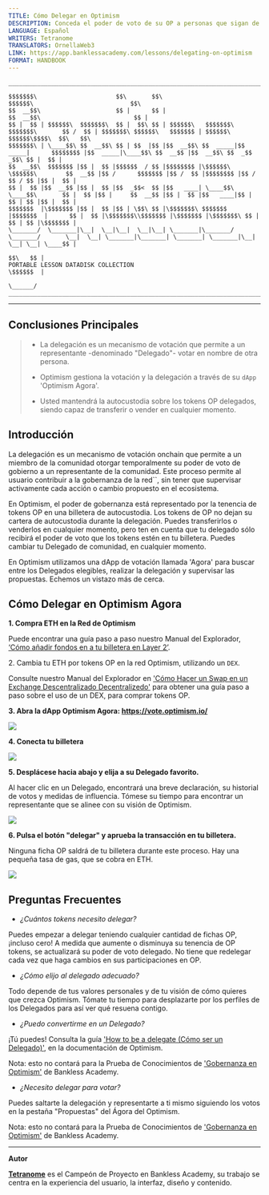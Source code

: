 ```yaml
---
TITLE: Cómo Delegar en Optimism
DESCRIPTION: Conceda el poder de voto de su OP a personas que sigan de cerca la gobernanza.
LANGUAGE: Español
WRITERS: Tetranome
TRANSLATORS: OrnellaWeb3
LINK: https://app.banklessacademy.com/lessons/delegating-on-optimism
FORMAT: HANDBOOK
---
```


```
__________________________________________________________________________________________________________________________________________________________

$$$$$$$\                      $$\       $$\                                      $$$$$$\                           $$\                                   
$$  __$$\                     $$ |      $$ |                                    $$  __$$\                          $$ |                                  
$$ |  $$ | $$$$$$\  $$$$$$$\  $$ |  $$\ $$ | $$$$$$\   $$$$$$$\  $$$$$$$\       $$ /  $$ | $$$$$$$\ $$$$$$\   $$$$$$$ | $$$$$$\  $$$$$$\$$$$\  $$\   $$\ 
$$$$$$$\ | \____$$\ $$  __$$\ $$ | $$  |$$ |$$  __$$\ $$  _____|$$  _____|      $$$$$$$$ |$$  _____|\____$$\ $$  __$$ |$$  __$$\ $$  _$$  _$$\ $$ |  $$ |
$$  __$$\  $$$$$$$ |$$ |  $$ |$$$$$$  / $$ |$$$$$$$$ |\$$$$$$\  \$$$$$$\        $$  __$$ |$$ /      $$$$$$$ |$$ /  $$ |$$$$$$$$ |$$ / $$ / $$ |$$ |  $$ |
$$ |  $$ |$$  __$$ |$$ |  $$ |$$  _$$<  $$ |$$   ____| \____$$\  \____$$\       $$ |  $$ |$$ |     $$  __$$ |$$ |  $$ |$$   ____|$$ | $$ | $$ |$$ |  $$ |
$$$$$$$  |\$$$$$$$ |$$ |  $$ |$$ | \$$\ $$ |\$$$$$$$\ $$$$$$$  |$$$$$$$  |      $$ |  $$ |\$$$$$$$\\$$$$$$$ |\$$$$$$$ |\$$$$$$$\ $$ | $$ | $$ |\$$$$$$$ |
\_______/  \_______|\__|  \__|\__|  \__|\__| \_______|\_______/ \_______/       \__|  \__| \_______|\_______| \_______| \_______|\__| \__| \__| \____$$ |
                                                                                                                                               $$\   $$ |
PORTABLE LESSON DATADISK COLLECTION                                                                                                            \$$$$$$  |
                                                                                                                                                \______/
__________________________________________________________________________________________________________________________________________________________
```

---
## Conclusiones Principales

> * La delegación es un mecanismo de votación que permite a un representante -denominado "Delegado"- votar en nombre de otra persona.
> 
> * Optimism gestiona la votación y la delegación a través de su `dApp` 'Optimism Agora'.
> 
> * Usted mantendrá la autocustodia sobre los tokens OP delegados, siendo capaz de transferir o vender en cualquier momento.

## Introducción

La delegación es un mecanismo de votación onchain que permite a un miembro de la comunidad otorgar temporalmente su poder de voto de gobierno a un representante de la comunidad. Este proceso permite al usuario contribuir a la gobernanza de la red``, sin tener que supervisar activamente cada acción o cambio propuesto en el ecosistema.

En Optimism, el poder de gobernanza está representado por la tenencia de tokens OP en una billetera de autocustodia. Los tokens de OP no dejan su cartera de autocustodia durante la delegación. Puedes transferirlos o venderlos en cualquier momento, pero ten en cuenta que tu delegado sólo recibirá el poder de voto que los tokens estén en tu billetera. Puedes cambiar tu Delegado de comunidad, en cualquier momento.

En Optimism utilizamos una dApp de votación llamada 'Agora' para buscar entre los Delegados elegibles, realizar la delegación y supervisar las propuestas. Echemos un vistazo más de cerca.

## Cómo Delegar en Optimism Agora

**1\. Compra ETH en la Red de Optimism**

Puede encontrar una guía paso a paso nuestro Manual del Explorador, [‘Cómo añadir fondos en a tu billetera en Layer 2’](https://app.banklessacademy.com/lessons/how-to-fund-a-wallet-on-layer-2).

2\. Cambia tu ETH por tokens OP en la red Optimism, utilizando un</strong> `DEX`.

Consulte nuestro Manual del Explorador en ['Cómo Hacer un Swap en un Exchange Descentralizado Decentralizedo'](https://app.banklessacademy.com/lessons/how-to-swap-on-a-decentralized-exchange) para obtener una guía paso a paso sobre el uso de un DEX, para comprar tokens OP.

**3\. Abra la dApp Optimism Agora: <https://vote.optimism.io/>**

![](https://app.banklessacademy.com/images/delegating-on-optimism/image-ce643a81.png)

**4\. Conecta tu billetera**

![](https://app.banklessacademy.com/images/delegating-on-optimism/image-9ec06fe9.png)

**5\. Desplácese hacia abajo y elija a su Delegado favorito.**

Al hacer clic en un Delegado, encontrará una breve declaración, su historial de votos y medidas de influencia. Tómese su tiempo para encontrar un representante que se alinee con su visión de Optimism.

![](https://app.banklessacademy.com/images/delegating-on-optimism/image-6443ae02.png)

**6\. Pulsa el botón "delegar" y aprueba la transacción en tu billetera.**

Ninguna ficha OP saldrá de tu billetera durante este proceso. Hay una pequeña tasa de gas, que se cobra en ETH.

![](https://app.banklessacademy.com/images/delegating-on-optimism/image-245809cd.png)

## Preguntas Frecuentes

* *¿Cuántos tokens necesito delegar?*

Puedes empezar a delegar teniendo cualquier cantidad de fichas OP, ¡incluso cero! A medida que aumente o disminuya su tenencia de OP tokens, se actualizará su poder de voto delegado. No tiene que redelegar cada vez que haga cambios en sus participaciones en OP.

* *¿Cómo elijo al delegado adecuado?*

Todo depende de tus valores personales y de tu visión de cómo quieres que crezca Optimism. Tómate tu tiempo para desplazarte por los perfiles de los Delegados para así ver qué resuena contigo.

* *¿Puedo convertirme en un Delegado?*

¡Tú puedes! Consulta la guía ['How to be a delegate (Cómo ser un Delegado)'](https://community.optimism.io/docs/governance/delegate/), en la documentación de Optimism.

Nota: esto no contará para la Prueba de Conocimientos </a> de [ 'Gobernanza en Optimism'](https://app.banklessacademy.com/lessons/optimism-governance) de Bankless Academy.

* *¿Necesito delegar para votar?*

Puedes saltarte la delegación y representarte a ti mismo siguiendo los votos en la pestaña "Propuestas" del Ágora del Optimism.

Nota: esto no contará para la Prueba de Conocimientos </a> de [ 'Gobernanza en Optimism'](https://app.banklessacademy.com/lessons/optimism-governance) de Bankless Academy.


---

**Autor**

**[Tetranome](https://twitter.com/Tetranome)** es el Campeón de Proyecto en Bankless Academy, su trabajo se centra en la experiencia del usuario, la interfaz, diseño y contenido.